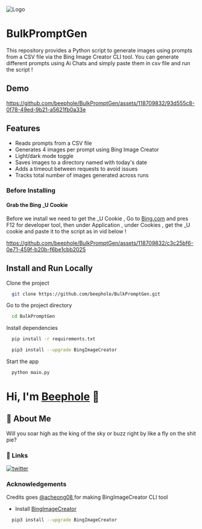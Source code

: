 
![Logo](https://github.com/beephole/BulkPromptGen/assets/118709832/3f5c5d3e-e8cc-411b-85bb-58cd8ae3257d)



# BulkPromptGen

This repository provides a Python script to generate images using prompts from a CSV file via the Bing Image Creator CLI tool.
You can generate different prompts using Ai Chats and simply paste them in csv file and run the script !

## Demo


https://github.com/beephole/BulkPromptGen/assets/118709832/93d555c8-0f78-49ed-9b21-a5621fb0a33e



## Features

- Reads prompts from a CSV file
- Generates 4 images per prompt using Bing Image Creator
- Light/dark mode toggle
- Saves images to a directory named with today's date
- Adds a timeout between requests to avoid issues
- Tracks total number of images generated across runs

### Before Installing
#### Grab the Bing _U Cookie
Before we install we need to get the _U Cookie , Go to [Bing.com](https://www.bing.com/search?form=WSBCTB&toWww=1&redig=A5BDD77E0AC143EBB9DB7E15C688C0E3&q=What+can+the+new+Bing+chat+do%3f&showconv=1) and pres F12 for developer tool, then under Application , under Cookies , get the _U cookie and paste it to the script as in vid below !

https://github.com/beephole/BulkPromptGen/assets/118709832/c3c25bf6-0e71-459f-b20b-f6be1cbb2025


## Install and Run Locally

Clone the project

```bash
  git clone https://github.com/beephole/BulkPromptGen.git
```

Go to the project directory

```bash
  cd BulkPromptGen
```

Install dependencies

```bash
  pip install -r requirements.txt
```
```bash
  pip3 install --upgrade BingImageCreator
```
Start the app

```bash
  python main.py
```


# Hi, I'm [Beephole](https://twitter.com/b33ph0l3!) 👋



## 🚀 About Me
Will you soar high as the king of the sky or buzz right by like a fly on the shit pie?

### 🔗 Links

[![twitter](https://img.shields.io/badge/twitter-1DA1F2?style=for-the-badge&logo=twitter&logoColor=white)](https://twitter.com/b33ph0l3)


### Acknowledgements

  Credits goes [ @acheong08 ](https://github.com/acheong08) for making BingImageCreator CLI tool
 
 - Install  [BingImageCreator](https://github.com/acheong08/BingImageCreator.git)

```bash
  pip3 install --upgrade BingImageCreator
```
    
